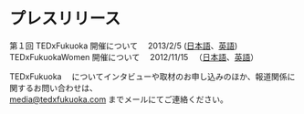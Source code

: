 # プレスリリース

第１回 TEDxFukuoka 開催について　 2013/2/5 ([日本語](/about/TxF_release_20130205.pdf)、[英語](/about/TxF_release_20130205e.pdf))  
TEDxFukuokaWomen 開催について　 2012/11/15 　（[日本語](/about/TxFW_release_20121115.pdf)、[英語](/about/TxFW_release_e20121115.pdf)）

TEDxFukuoka 　についてインタビューや取材のお申し込みのほか、報道関係に関するお問い合わせは、  
media@tedxfukuoka.com までメールにてご連絡ください。
